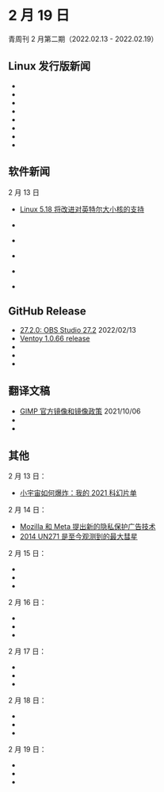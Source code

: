 # 2 月 19 日

青周刊 2 月第二期（2022.02.13 - 2022.02.19）

## Linux 发行版新闻

- []()
- []()
- []()
- []()
- []()
- []()
- []()
- []()

## 软件新闻

2 月 13 日

- [Linux 5.18 将改进对英特尔大小核的支持](https://www.solidot.org/story?sid=70640)

- []()
- []()
- []()
- []()
- []()

## GitHub Release

- [27.2.0: OBS Studio 27.2](https://github.com/obsproject/obs-studio/releases/tag/27.2.0) 2022/02/13
- [Ventoy 1.0.66 release](https://github.com/ventoy/Ventoy/releases/tag/v1.0.66)
- []()
- []()
- []()

## 翻译文稿

- [GIMP 官方镜像和镜像政策](../../translation/gimp-mirror-policy.md) 2021/10/06
- []()
- []()

## 其他

2 月 13 日：

- [小宇宙如何爆炸：我的 2021 科幻片单](https://www.gcores.com/articles/147349)

2 月 14 日：

- [Mozilla 和 Meta 提出新的隐私保护广告技术](https://www.solidot.org/story?sid=70645)
- [2014 UN271 是至今观测到的最大彗星](https://www.solidot.org/story?sid=70646)

2 月 15 日：

- []()
- []()
- []()

2 月 16 日：

- []()
- []()
- []()

2 月 17 日：

- []()
- []()
- []()

2 月 18 日：

- []()
- []()
- []()

2 月 19 日：

- []()
- []()
- []()
